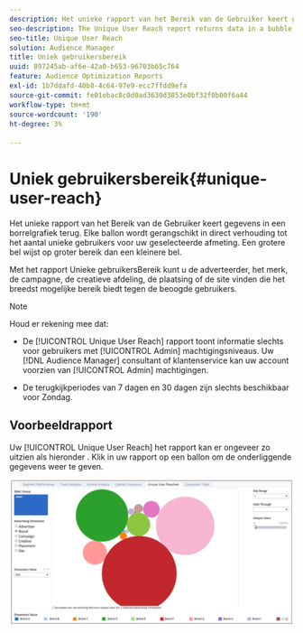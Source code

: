```yaml
---
description: Het unieke rapport van het Bereik van de Gebruiker keert gegevens in een borrelgrafiek terug. Elke ballon wordt gerangschikt in direct verhouding tot het aantal unieke gebruikers voor uw geselecteerde afmeting. Een grotere bel wijst op groter bereik dan een kleinere bel. Met het rapport Unieke gebruikersBereik kunt u de adverteerder, het merk, de campagne, de creatieve afdeling, de plaatsing of de site vinden die het breedst mogelijke bereik biedt tegen de beoogde gebruikers.
seo-description: The Unique User Reach report returns data in a bubble chart. Each bubble is sized in direct proportion to the number of unique users for your selected dimension. A larger bubble indicates greater reach than a smaller bubble. The Unique User Reach report helps you find the advertiser, brand, campaign, creative, placement, or site that provides the broadest reach against your targeted users.
seo-title: Unique User Reach
solution: Audience Manager
title: Uniek gebruikersbereik
uuid: 897245ab-af6e-42a0-b653-96703b65c764
feature: Audience Optimization Reports
exl-id: 1b7ddafd-40b8-4c64-97e9-ecc7ffdd9efa
source-git-commit: fe01ebac8c0d0ad3630d3853e0bf32f0b00f6a44
workflow-type: tm+mt
source-wordcount: '190'
ht-degree: 3%

---
```


# Uniek gebruikersbereik{#unique-user-reach}

Het unieke rapport van het Bereik van de Gebruiker keert gegevens in een borrelgrafiek terug. Elke ballon wordt gerangschikt in direct verhouding tot het aantal unieke gebruikers voor uw geselecteerde afmeting. Een grotere bel wijst op groter bereik dan een kleinere bel.

Met het rapport Unieke gebruikersBereik kunt u de adverteerder, het merk, de campagne, de creatieve afdeling, de plaatsing of de site vinden die het breedst mogelijke bereik biedt tegen de beoogde gebruikers.

>[!NOTE]
>
>Houd er rekening mee dat:
>
>* De [!UICONTROL Unique User Reach] rapport toont informatie slechts voor gebruikers met [!UICONTROL Admin] machtigingsniveaus. Uw [!DNL Audience Manager] consultant of klantenservice kan uw account voorzien van [!UICONTROL Admin] machtigingen.
>
>* De terugkijkperiodes van 7 dagen en 30 dagen zijn slechts beschikbaar voor Zondag.


## Voorbeeldrapport

Uw [!UICONTROL Unique User Reach] het rapport kan er ongeveer zo uitzien als hieronder . Klik in uw rapport op een ballon om de onderliggende gegevens weer te geven.

![](assets/unique-user-reach.png)
